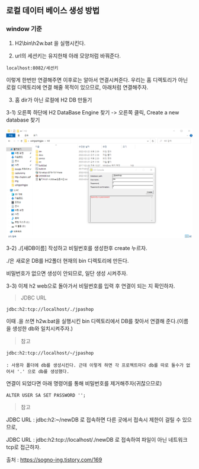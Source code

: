 ## 로컬 데이터 베이스 생성 방법

### window 기준

1. H2\bin\h2w.bat 을 실행시킨다.

2. url의 세션키는 유지한채 아래 모양처럼 바꿔준다.

```
localhost:8082/세션키
```

이렇게 한번만 연결해주면 이후로는 알아서 연결시켜준다. 우리는 홈 디렉토리가 아닌 로컬 디렉토리에 연결 해줄 목적이 있으므로, 아래처럼 연결해주자.

3. 홈 dir가 아닌 로컬에 H2 DB 만들기

3-1) 오른쪽 하단에 H2 DataBase Engine 찾기 -> 오른쪽 클릭, Create a new database 찾기

<p align= "center">
<img src= "https://github.com/steadykyu/TIL/blob/master/spring/img/h2_1.png">
</p>

3-2) ./[새DB이름] 작성하고 비밀번호를 생성한후 create 누르자.

./은 새로운 DB를 H2폴더 현재의 bin 디렉토리에 만든다.

비밀번호가 없으면 생성이 안되므로, 일단 생성 시켜주자.

3-3) 이제 h2 web으로 돌아가서 비밀번호를 입력 후 연결이 되는 지 확인하자.

> JDBC URL

```
jdbc:h2:tcp://localhost/./jpashop
```

이때 .을 쓰면 h2w.bat을 실행시킨 bin 디렉토리에서 DB를 찾아서 연결해 준다.(이름을 생성한 db와 일치시켜주자.)

> 참고

```
jdbc:h2:tcp://localhost/~/jpashop

: 사용자 폴더에 db를 생성시킨다. 근데 이렇게 하면 각 프로젝트마다 db를 따로 둘수가 없어서 '.' 으로 db를 생성했다.
```

연결이 되었다면 아래 명령어를 통해 비밀번호를 제거해주자(귀찮으므로)

```
ALTER USER SA SET PASSWORD '';
```

> 참고

JDBC URL : jdbc:h2:~/newDB 로 접속하면 다른 곳에서 접속시 제한이 걸릴 수 있으므로,

JDBC URL : jdbc:h2:tcp://localhost/./newDB 로 접속하여 파일이 아닌 네트워크 tcp로 접근하자.

출처 : https://sogno-ing.tistory.com/169
